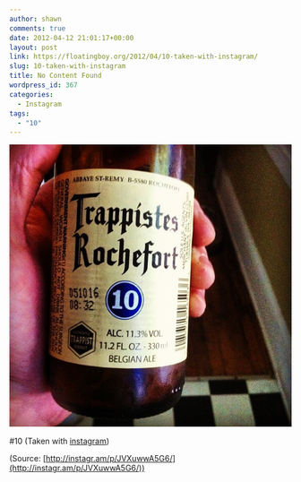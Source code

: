 ```yaml
---
author: shawn
comments: true
date: 2012-04-12 21:01:17+00:00
layout: post
link: https://floatingboy.org/2012/04/10-taken-with-instagram/
slug: 10-taken-with-instagram
title: No Content Found
wordpress_id: 367
categories:
  - Instagram
tags:
  - "10"
---
```


[![](/assets/media/2012/06/tumblr_m2dx25FIQa1qzw17so1_1280.jpg)](http://instagr.am/p/JVXuwwA5G6/)

#10 (Taken with [instagram](http://instagr.am))

(Source: [http://instagr.am/p/JVXuwwA5G6/](http://instagr.am/p/JVXuwwA5G6/))
